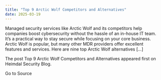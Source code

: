 ```yaml
---
title: "Top 9 Arctic Wolf Competitors and Alternatives"
date: 2025-03-19
---
```


Managed security services like Arctic Wolf and its competitors help companies boost cybersecurity without the hassle of an in-house IT team. It’s a practical way to stay secure while focusing on your core business. Arctic Wolf is popular, but many other MDR providers offer excellent features and services. Here are nine top Arctic Wolf alternatives \[…\]

The post Top 9 Arctic Wolf Competitors and Alternatives appeared first on Heimdal Security Blog.

Go to Source
